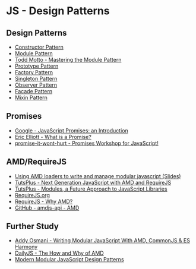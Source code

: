 JS - Design Patterns
=======================

Design Patterns
-------------------

- [Constructor Pattern](http://addyosmani.com/resources/essentialjsdesignpatterns/book/#constructorpatternjavascript)
- [Module Pattern](http://addyosmani.com/resources/essentialjsdesignpatterns/book/#modulepatternjavascript)
- [Todd Motto - Mastering the Module Pattern](https://toddmotto.com/mastering-the-module-pattern/)
- [Prototype Pattern](https://addyosmani.com/resources/essentialjsdesignpatterns/book/#prototypepatternjavascript)
- [Factory Pattern](https://addyosmani.com/resources/essentialjsdesignpatterns/book/#factorypatternjavascript)
- [Singleton Pattern](https://addyosmani.com/resources/essentialjsdesignpatterns/book/#singletonpatternjavascript)
- [Observer Pattern](https://addyosmani.com/resources/essentialjsdesignpatterns/book/#observerpatternjavascript)
- [Facade Pattern](https://addyosmani.com/resources/essentialjsdesignpatterns/book/#facadepatternjavascript)
- [Mixin Pattern](https://addyosmani.com/resources/essentialjsdesignpatterns/book/#mixinpatternjavascript)

Promises
----------

- [Google - JavaScript Promises: an Introduction](https://developers.google.com/web/fundamentals/getting-started/primers/promises)
- [Eric Elliott - What is a Promise?](https://medium.com/javascript-scene/master-the-javascript-interview-what-is-a-promise-27fc71e77261)
- [promise-it-wont-hurt - Promises Workshop for JavaScript!](https://github.com/stevekane/promise-it-wont-hurt)

AMD/RequireJS
-------------------

- [Using AMD loaders to write and manage modular javascript (Slides)](http://unscriptable.com/code/Using-AMD-loaders/#0)
- [TutsPlus - Next Generation JavaScript with AMD and RequireJS](https://code.tutsplus.com/tutorials/next-generation-javascript-with-amd-and-requirejs--net-21596)
- [TutsPlus - Modules, a Future Approach to JavaScript Libraries](https://code.tutsplus.com/articles/modules-a-future-approach-to-javascript-libraries--cms-21800)
- [RequireJS.org](http://requirejs.org/)
- [RequireJS - Why AMD?](http://requirejs.org/docs/whyamd.html)
- [GitHub - amdjs-api - AMD](https://github.com/amdjs/amdjs-api/blob/master/AMD.md)

Further Study
-------------------

- [Addy Osmani - Writing Modular JavaScript With AMD, CommonJS & ES Harmony](https://addyosmani.com/writing-modular-js/)
- [DailyJS - The How and Why of AMD](http://dailyjs.com/2011/12/22/555-framework/)
- [Modern Modular JavaScript Design Patterns](https://addyosmani.com/resources/essentialjsdesignpatterns/book/#modularjavascript)
